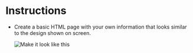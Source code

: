 # Instructions

- Create a basic HTML page with your own information that looks similar to the design shown on screen.

  ![Make it look like this](demo.png)
